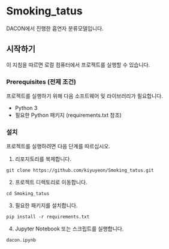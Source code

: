 # Smoking_tatus

DACON에서 진행한 흡연자 분류모델입니다.

## 시작하기

이 지침을 따르면 로컬 컴퓨터에서 프로젝트를 실행할 수 있습니다.

### Prerequisites (전제 조건)

프로젝트를 실행하기 위해 다음 소프트웨어 및 라이브러리가 필요합니다.

- Python 3
- 필요한 Python 패키지 (requirements.txt 참조)

### 설치

프로젝트를 실행하려면 다음 단계를 따르십시오.

1. 리포지토리를 복제합니다.

```
git clone https://github.com/kiyuyeon/Smoking_tatus.git
```

2. 프로젝트 디렉토리로 이동합니다.

```
cd Smoking_tatus
```

3. 필요한 패키지를 설치합니다.

```
pip install -r requirements.txt
```

4. Jupyter Notebook 또는 스크립트를 실행합니다.

```
dacon.ipynb
```

